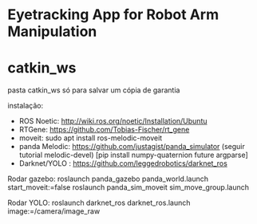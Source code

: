# Eyetracking App for Robot Arm Manipulation

# catkin_ws
pasta catkin_ws só para salvar um cópia de garantia

instalação:
- ROS Noetic: http://wiki.ros.org/noetic/Installation/Ubuntu
- RTGene: https://github.com/Tobias-Fischer/rt_gene
- moveit: sudo apt install ros-melodic-moveit
- panda Melodic: https://github.com/justagist/panda_simulator (seguir tutorial melodic-devel)
[pip install numpy-quaternion future argparse]
- Darknet/YOLO : https://github.com/leggedrobotics/darknet_ros

Rodar gazebo:
 roslaunch panda_gazebo panda_world.launch start_moveit:=false
 roslaunch panda_sim_moveit sim_move_group.launch
 
Rodar YOLO:
 roslaunch darknet_ros darknet_ros.launch image:=/camera/image_raw

